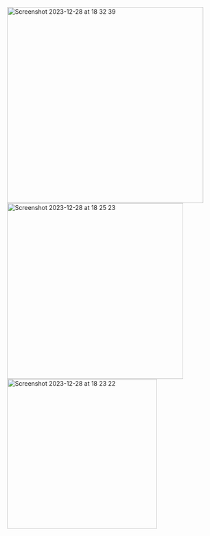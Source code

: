 <img width="457" alt="Screenshot 2023-12-28 at 18 32 39" src="https://github.com/SSegunV/LaMeteo/assets/152334094/a7999800-aa4d-4cac-aee9-92e6ee5d9f22">
<img width="410" alt="Screenshot 2023-12-28 at 18 25 23" src="https://github.com/SSegunV/LaMeteo/assets/152334094/dd4a60c4-287c-4fa8-898d-f9a85142a732">
<img width="349" alt="Screenshot 2023-12-28 at 18 23 22" src="https://github.com/SSegunV/LaMeteo/assets/152334094/b221d309-575f-470d-be15-1ed05738f7c1">
